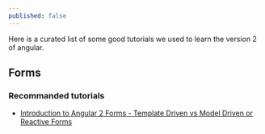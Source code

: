 ```yaml
---
published: false
---
```

Here is a curated list of some good tutorials we used to learn the version 2 of angular.

## Forms

### Recommanded tutorials 

* [Introduction to Angular 2 Forms - Template Driven vs Model Driven or Reactive Forms
](http://blog.angular-university.io/introduction-to-angular-2-forms-template-driven-vs-model-driven)
